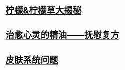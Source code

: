 # [柠檬&柠檬草大揭秘](https://iflynote.com/h/s/doc/f8b6IRx4V4CqI2l8)
# [治愈心灵的精油——抚慰复方](https://iflynote.com/h/s/doc/sNX97cTGf1IKqIU9)
# [皮肤系统问题](https://iflynote.com/h/s/doc/Nu5yNvXzMAlj76Lf)
